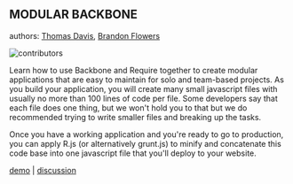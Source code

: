 ## MODULAR BACKBONE

authors: [Thomas Davis](https://github.com/thomasdavis), [Brandon Flowers](https://github.com/headwinds)

![contributors](http://www.headwinds.net/lab/backbonetutorials/modular-backbone/contributors.png)

Learn how to use Backbone and Require together to create modular applications that are easy to maintain for solo and team-based projects. As you build your application, you will create many small javascript files with usually no more than 100 lines of code per file. Some developers say that each file does one thing, but we won't hold you to that but we do recommended trying to write smaller files and breaking up the tasks.  

Once you have a working application and you're ready to go to production, you can apply R.js (or alternatively grunt.js) to minify and concatenate this code base into one javascript file that you'll deploy to your website.    

[demo](http://backbonetutorials.com/examples/modular-backbone) | [discussion](http://backbonetutorials.com/organizing-backbone-using-modules/)


 
